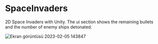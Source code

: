# SpaceInvaders
2D Space Invaders with Unity. The ui section shows the remaining bullets and the number of enemy ships detonated.

![Ekran görüntüsü 2023-02-05 143847](https://user-images.githubusercontent.com/69846446/216816520-430cc78c-f504-4979-a111-4620322ccb33.png)
